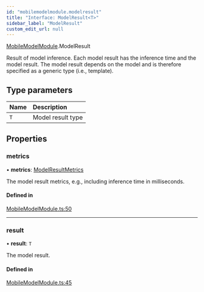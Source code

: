 ```yaml
---
id: "mobilemodelmodule.modelresult"
title: "Interface: ModelResult<T>"
sidebar_label: "ModelResult"
custom_edit_url: null
---
```


[MobileModelModule](../modules/mobilemodelmodule.md).ModelResult

Result of model inference. Each model result has the inference time and the
model result. The model result depends on the model and is therefore
specified as a generic type (i.e., template).

## Type parameters

| Name | Description |
| :------ | :------ |
| `T` | Model result type |

## Properties

### metrics

• **metrics**: [ModelResultMetrics](mobilemodelmodule.modelresultmetrics.md)

The model result metrics, e.g., including inference time in milliseconds.

#### Defined in

[MobileModelModule.ts:50](https://github.com/pytorch/live/blob/21de386/react-native-pytorch-core/src/MobileModelModule.ts#L50)

___

### result

• **result**: `T`

The model result.

#### Defined in

[MobileModelModule.ts:45](https://github.com/pytorch/live/blob/21de386/react-native-pytorch-core/src/MobileModelModule.ts#L45)
